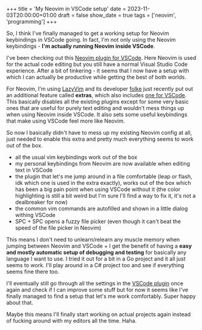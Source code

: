 +++
title = 'My Neovim in VSCode setup'
date = 2023-11-03T20:00:00+01:00
draft = false
show_date = true
tags = ['neovim', 'programming']
+++

So, I think I've finally managed to get a working setup for Neovim keybindings in VSCode going. In fact, I'm not only using the Neovim keybindings - **I'm actually running Neovim inside VSCode**.

I've been checking out this [Neovim plugin for VSCode](https://github.com/vscode-neovim/vscode-neovim). Here Neovim is used for the actual code editing but you still have a normal Visual Studio Code experience. After a bit of tinkering - it seems that I now have a setup with which I can actually be productive while getting the best of both worlds.

For Neovim, I'm using [LazyVim](https://www.lazyvim.org/) and its developer [folke](https://github.com/folke) just recently put out an additional feature called **extras**, which also includes [one for VSCode](https://www.lazyvim.org/extras/vscode). This basically disables all the existing plugins except for some very basic ones that are useful for purely text editing and wouldn't mess things up when using Neovim inside VSCode. It also sets some useful keybindings that make using VSCode feel more like Neovim.

So now I basically didn't have to mess up my existing Neovim config at all, just needed to enable this extra and pretty much everything seems to work out of the box.

- all the usual vim keybindings work out of the box
- my personal keybindings from Neovim are now available when editing text in VSCode
- the plugin that let's me jump around in a file comfortable (leap or flash, idk which one is used in the extra exactly), works out of the box which has been a big pain point when using VSCode without it (the color highlighting is still a bit weird but I'm sure I'll find a way to fix it, it's not a dealbreaker for now)
- the common vim commands are autofilled and shown in a little dialog withing VSCode
- SPC + SPC opens a fuzzy file picker (even though it can't beat the speed of the file picker in Neovim)

This means I don't need to unlearn/relearn any muscle memory when jumping between Neovim and VSCode + I get the benefit of having a **easy and mostly automatic setup of debugging and testing** for basically any language I want to use. I tried it out for a bit in a Go project and it all just seems to work. I'll play around in a C# project too and see if everything seems fine there too.

I'll eventually still go through all the settings in the [VSCode plugin](https://github.com/vscode-neovim/vscode-neovim) once again and check if I can improve some stuff but for now it seems like I've finally managed to find a setup that let's me work comfortably. Super happy about that.

Maybe this means I'll finally start working on actual projects again instead of fucking around with my editors all the time. Haha. 